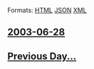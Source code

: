 
Formats: [HTML](2003/06/28/index.html)  [JSON](2003/06/28/index.json)  [XML](2003/06/28/index.xml)  

## [2003-06-28](/news/2003/06/28/index.md)

## [Previous Day...](/news/2003/06/27/index.md)

